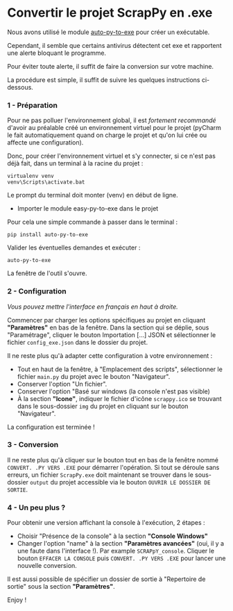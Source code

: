 # Convertir le projet ScrapPy en .exe

Nous avons utilisé le module [auto-py-to-exe](https://pypi.org/project/auto-py-to-exe/) pour créer un exécutable.

Cependant, il semble que certains antivirus détectent cet exe et rapportent une alerte bloquant le programme.

Pour éviter toute alerte, il suffit de faire la conversion sur votre machine.

La procédure est simple, il suffit de suivre les quelques instructions ci-dessous.

### 1 - Préparation

Pour ne pas polluer l'environnement global, il est *fortement recommandé* d'avoir au préalable
créé un environnement virtuel pour le projet (pyCharm le fait automatiquement quand on charge le projet
et qu'on lui crée ou affecte une configuration).

Donc, pour créer l'environnement virtuel et s'y connecter, si ce n'est pas déjà fait, dans un terminal à la racine du projet :
```
virtualenv venv
venv\Scripts\activate.bat
```
Le prompt du terminal doit monter (venv) en début de ligne.

- Importer le module easy-py-to-exe dans le projet

Pour cela une simple commande à passer dans le terminal :
```
pip install auto-py-to-exe
```
Valider les éventuelles demandes et exécuter :
```
auto-py-to-exe
```
La fenêtre de l'outil s'ouvre. 

### 2 - Configuration

*Vous pouvez mettre l'interface en français en haut à droite.*

Commencer par charger les options spécifiques au projet en cliquant **"Paramètres"** en bas de la fenêtre. 
Dans la section qui se déplie, sous "Paramétrage", cliquer le bouton Importation [...] JSON et sélectionner 
le fichier `config_exe.json` dans le dossier du projet. 

Il ne reste plus qu'à adapter cette configuration à votre environnement :

- Tout en haut de la fenêtre, à "Emplacement des scripts", sélectionner le fichier ``main.py`` du projet
avec le bouton "Navigateur".
- Conserver l'option "Un fichier".
- Conserver l'option "Basé sur windows (la console n'est pas visible)
- À la section **"Icone"**, indiquer le fichier d'icône ``scrappy.ico`` se trouvant 
dans le sous-dossier ``img`` du projet en cliquant sur le bouton "Navigateur".

La configuration est terminée !

### 3 - Conversion

Il ne reste plus qu'à cliquer sur le bouton tout en bas de la fenêtre
nommé ``CONVERT. .PY VERS .EXE`` pour démarrer l'opération. Si tout se déroule sans erreurs, 
un fichier ``ScrapPy.exe`` doit maintenant se trouver dans le sous-dossier ``output`` du projet accessible via le bouton 
``OUVRIR LE DOSSIER DE SORTIE``.

### 4 - Un peu plus ?

Pour obtenir une version affichant la console à l'exécution, 2 étapes :
- Choisir "Présence de la console" à la section **"Console Windows"**
- Changer l'option "name" à la section **"Paramètres avancées"** (oui, il y a une faute dans l'interface !).
Par example ``SCRAPpY_console``.
Cliquer le bouton ``EFFACER LA CONSOLE`` puis ``CONVERT. .PY VERS .EXE`` pour lancer une nouvelle conversion.

Il est aussi possible de spécifier un dossier de sortie à "Repertoire de sortie" sous la section **"Paramètres"**.

Enjoy !

